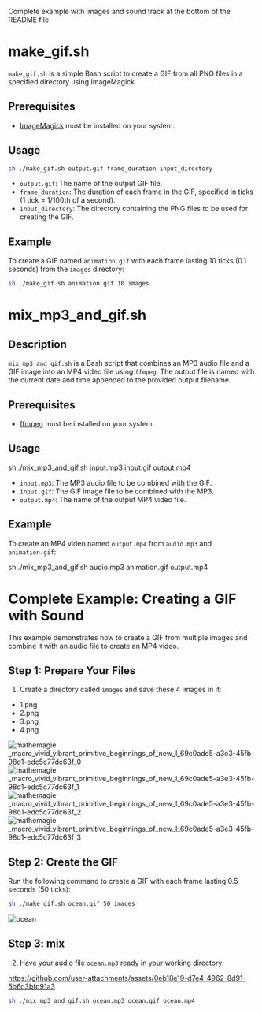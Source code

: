 Complete example with images and sound track at the bottom of the README file

# make_gif.sh

`make_gif.sh` is a simple Bash script to create a GIF from all PNG files in a specified directory using ImageMagick.

## Prerequisites

- [ImageMagick](https://imagemagick.org/index.php) must be installed on your system.

## Usage

```bash
sh ./make_gif.sh output.gif frame_duration input_directory
```

- `output.gif`: The name of the output GIF file.
- `frame_duration`: The duration of each frame in the GIF, specified in ticks (1 tick = 1/100th of a second).
- `input_directory`: The directory containing the PNG files to be used for creating the GIF.

## Example

To create a GIF named `animation.gif` with each frame lasting 10 ticks (0.1 seconds) from the `images` directory:

```bash
sh ./make_gif.sh animation.gif 10 images
```



# mix_mp3_and_gif.sh

## Description

`mix_mp3_and_gif.sh` is a Bash script that combines an MP3 audio file and a GIF image into an MP4 video file using `ffmpeg`. The output file is named with the current date and time appended to the provided output filename.

## Prerequisites

- [ffmpeg](https://ffmpeg.org/) must be installed on your system.

## Usage

sh ./mix_mp3_and_gif.sh input.mp3 input.gif output.mp4

- `input.mp3`: The MP3 audio file to be combined with the GIF.
- `input.gif`: The GIF image file to be combined with the MP3.
- `output.mp4`: The name of the output MP4 video file.

## Example

To create an MP4 video named `output.mp4` from `audio.mp3` and `animation.gif`:

sh ./mix_mp3_and_gif.sh audio.mp3 animation.gif output.mp4


# Complete Example: Creating a GIF with Sound

This example demonstrates how to create a GIF from multiple images and combine it with an audio file to create an MP4 video.

## Step 1: Prepare Your Files

1. Create a directory called `images` and save these 4 images in it:
- 1.png
- 2.png 
- 3.png
- 4.png

![mathemagie _macro_vivid_vibrant_primitive_beginnings_of_new_l_69c0ade5-a3e3-45fb-98d1-edc5c77dc63f_0](https://github.com/user-attachments/assets/68cc5886-8b19-4877-bae3-495eec800d7b)
![mathemagie _macro_vivid_vibrant_primitive_beginnings_of_new_l_69c0ade5-a3e3-45fb-98d1-edc5c77dc63f_1](https://github.com/user-attachments/assets/049d32a9-9fa7-44ad-ab67-84e83745a225)
![mathemagie _macro_vivid_vibrant_primitive_beginnings_of_new_l_69c0ade5-a3e3-45fb-98d1-edc5c77dc63f_2](https://github.com/user-attachments/assets/56208352-e416-4528-93f4-8b6189b613fd)
![mathemagie _macro_vivid_vibrant_primitive_beginnings_of_new_l_69c0ade5-a3e3-45fb-98d1-edc5c77dc63f_3](https://github.com/user-attachments/assets/bd9fab47-8b02-4681-b2e7-21553a0dc4ea)



## Step 2: Create the GIF

Run the following command to create a GIF with each frame lasting 0.5 seconds (50 ticks):

```bash
sh ./make_gif.sh ocean.gif 50 images
```


![ocean](https://github.com/user-attachments/assets/e6f10abb-8062-43d8-ba83-c0772b70917b)


## Step 3: mix 

2. Have your audio file `ocean.mp3` ready in your working directory


https://github.com/user-attachments/assets/0eb18e19-d7e4-4962-8d91-5b6c3bfd91a3


```bash
sh ./mix_mp3_and_gif.sh ocean.mp3 ocean.gif ocean.mp4
```
